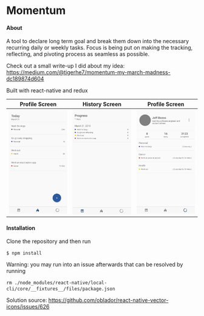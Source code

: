 # Momentum

#### About

A tool to declare long term goal and break them down into the necessary recurring daily or weekly tasks. Focus is being put on making the tracking, reflecting, and pivoting process as seamless as possible.

Check out a small write-up I did about my idea:
https://medium.com/@tigerhe7/momentum-my-march-madness-dc189874d604

Built with react-native and redux

Profile Screen             |  History Screen           | Profile Screen
:-------------------------:|:-------------------------:|:-------------------------:
![daily tasks screen](/demo/screen2.jpg "Daily Tasks Screen") | ![history screen](/demo/screen3.jpg "History Screen") | ![profile screen](/demo/screen1.jpg "Profile Screen")



#### Installation

Clone the repository and then run
```
$ npm install
```
Warning: you may run into an issue afterwards that can be resolved by running
```
rm ./node_modules/react-native/local-cli/core/__fixtures__/files/package.json
```


Solution source:
https://github.com/oblador/react-native-vector-icons/issues/626